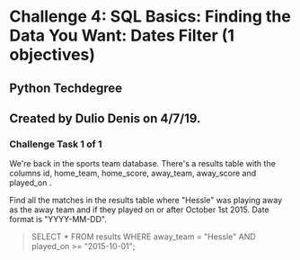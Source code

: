 # Challenge 4: SQL Basics: Finding the Data You Want: Dates Filter (1 objectives)
## Python Techdegree
## Created by Dulio Denis on 4/7/19.

### Challenge Task 1 of 1
We're back in the sports team database. There's a results table with the columns id, home_team, home_score, away_team, away_score and played_on .

Find all the matches in the results table where "Hessle" was playing away as the away team and if they played on or after October 1st 2015. Date format is "YYYY-MM-DD".
> SELECT * FROM results WHERE away_team = "Hessle" AND played_on >= "2015-10-01";
